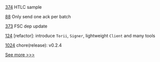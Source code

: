 
[374](https://github.com/hyperledger-labs/fabric-token-sdk/pull/374) HTLC sample

[88](https://github.com/hyperledger/firefly-tokens-erc20-erc721/pull/88) Only send one ack per batch

[373](https://github.com/hyperledger-labs/fabric-token-sdk/pull/373) FSC dep update

[124](https://github.com/hyperledger/iroha-javascript/pull/124) [refactor]: introduce `Torii`, `Signer`, lightweight `Client` and many tools

[1024](https://github.com/hyperledger/aries-framework-javascript/pull/1024) chore(release): v0.2.4


[See more >>>](https://start-here.hyperledger.org/pull-requests)
